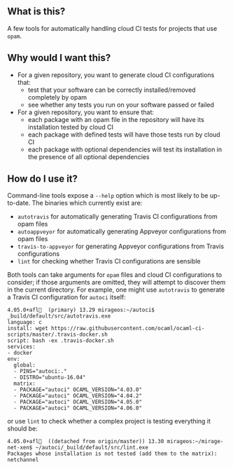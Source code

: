 ## What is this?

A few tools for automatically handling cloud CI tests for projects that use `opam`.

## Why would I want this?

* For a given repository, you want to generate cloud CI configurations that:
  * test that your software can be correctly installed/removed completely by opam
  * see whether any tests you run on your software passed or failed
* For a given repository, you want to ensure that:
  * each package with an opam file in the repository will have its installation tested by cloud CI
  * each package with defined tests will have those tests run by cloud CI
  * each package with optional dependencies will test its installation in the presence of all optional dependencies

## How do I use it?

Command-line tools expose a `--help` option which is most likely to be up-to-date.  The binaries which currently exist are:
  * `autotravis` for automatically generating Travis CI configurations from opam files
  * `autoappveyor` for automatically generating Appveyor configurations from opam files
  * `travis-to-appveyor` for generating Appveyor configurations from Travis configurations
  * `lint` for checking whether Travis CI configurations are sensible

Both tools can take arguments for `opam` files and cloud CI configurations to consider; if those arguments are omitted, they will attempt to discover them in the current directory.  For example, one might use `autotravis` to generate a Travis CI configuration for `autoci` itself:

```
4.05.0+afl🐫  (primary) 13.29 mirageos:~/autoci$ _build/default/src/autotravis.exe 
language: c
install: wget https://raw.githubusercontent.com/ocaml/ocaml-ci-scripts/master/.travis-docker.sh
script: bash -ex .travis-docker.sh
services:
- docker
env:
  global:
  - PINS="autoci:."
  - DISTRO="ubuntu-16.04"
  matrix:
  - PACKAGE="autoci" OCAML_VERSION="4.03.0"
  - PACKAGE="autoci" OCAML_VERSION="4.04.2"
  - PACKAGE="autoci" OCAML_VERSION="4.05.0"
  - PACKAGE="autoci" OCAML_VERSION="4.06.0"
```

or use `lint` to check whether a complex project is testing everything it should be:

```
4.05.0+afl🐫  ((detached from origin/master)) 13.30 mirageos:~/mirage-net-xen$ ~/autoci/_build/default/src/lint.exe 
Packages whose installation is not tested (add them to the matrix): netchannel
```
